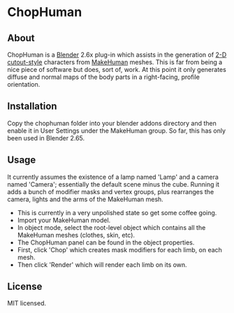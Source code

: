 ChopHuman
=========

About
-----
ChopHuman is a [Blender](http://www.blender.org/) 2.6x plug-in which assists
in the generation of [2-D cutout-style](http://en.wikipedia.org/wiki/Cutout_animation)
characters from [MakeHuman](http://www.makehuman.org/) meshes. This is far from
being a nice piece of software but does, sort of, work. At this point it only
generates diffuse and normal maps of the body parts in a right-facing, profile
orientation.

Installation
------------
Copy the chophuman folder into your blender addons directory and then enable
it in User Settings under the MakeHuman group. So far, this has only been
used in Blender 2.65.

Usage
-----
It currently assumes the existence of a lamp named 'Lamp' and a camera named
'Camera'; essentially the default scene minus the cube. Running it adds a
bunch of modifier masks and vertex groups, plus rearranges the camera, lights
and the arms of the MakeHuman mesh.

* This is currently in a very unpolished state so get some coffee going.
* Import your MakeHuman model.
* In object mode, select the root-level object which contains all the
MakeHuman meshes (clothes, skin, etc).
* The ChopHuman panel can be found in the object properties.
* First, click 'Chop' which creates mask modifiers for each limb, on each mesh.
* Then click 'Render' which will render each limb on its own.

License
-------
MIT licensed.